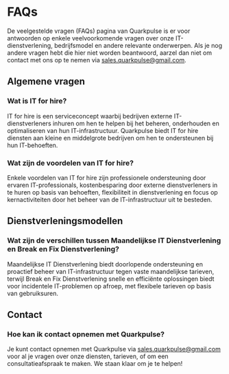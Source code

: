 # FAQs

De veelgestelde vragen (FAQs) pagina van Quarkpulse is er voor antwoorden op enkele veelvoorkomende vragen over onze IT-dienstverlening, bedrijfsmodel en andere relevante onderwerpen. Als je nog andere vragen hebt die hier niet worden beantwoord, aarzel dan niet om contact met ons op te nemen via sales.quarkpulse@gmail.com.

## Algemene vragen

### Wat is IT for hire?

IT for hire is een serviceconcept waarbij bedrijven externe IT-dienstverleners inhuren om hen te helpen bij het beheren, onderhouden en optimaliseren van hun IT-infrastructuur. Quarkpulse biedt IT for hire diensten aan kleine en middelgrote bedrijven om hen te ondersteunen bij hun IT-behoeften.

### Wat zijn de voordelen van IT for hire?

Enkele voordelen van IT for hire zijn professionele ondersteuning door ervaren IT-professionals, kostenbesparing door externe dienstverleners in te huren op basis van behoeften, flexibiliteit in dienstverlening en focus op kernactiviteiten door het beheer van de IT-infrastructuur uit te besteden.

## Dienstverleningsmodellen

### Wat zijn de verschillen tussen Maandelijkse IT Dienstverlening en Break en Fix Dienstverlening?

Maandelijkse IT Dienstverlening biedt doorlopende ondersteuning en proactief beheer van IT-infrastructuur tegen vaste maandelijkse tarieven, terwijl Break en Fix Dienstverlening snelle en efficiënte oplossingen biedt voor incidentele IT-problemen op afroep, met flexibele tarieven op basis van gebruiksuren.

## Contact

### Hoe kan ik contact opnemen met Quarkpulse?

Je kunt contact opnemen met Quarkpulse via [sales.quarkpulse@gmail.com](mailto:sales.quarkpulse@gmail.com) voor al je vragen over onze diensten, tarieven, of om een consultatieafspraak te maken. We staan klaar om je te helpen!
